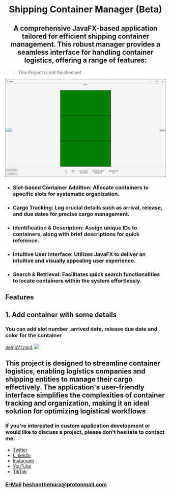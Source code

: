 # <h1 align="center">Shipping Container Manager (Beta)</h1>
## <h2 align="center">A comprehensive JavaFX-based application tailored for efficient shipping container management. This robust manager provides a seamless interface for handling container logistics, offering a range of features:</h2>

> This Project is not finished yet.

<img align="center" src="./screenshots/ss.png">

- ### Slot-based Container Addition: Allocate containers to specific slots for systematic organization.
- ### Cargo Tracking: Log crucial details such as arrival, release, and due dates for precise cargo management.
- ### Identification & Description: Assign unique IDs to containers, along with brief descriptions for quick reference.
- ### Intuitive User Interface: Utilizes JavaFX to deliver an intuitive and visually appealing user experience.
- ### Search & Retrieval: Facilitates quick search functionalities to locate containers within the system effortlessly.
 
## Features 

 ## 1. Add container with some details 
    
### You can add slot number ,arrived date, release due date and color for the container
[demoV1.mp4](screenshots%2FdemoV1.mp4)
<img src="./screenshots/demoV1.mp4">

## This project is designed to streamline container logistics, enabling logistics companies and shipping entities to manage their cargo effectively. The application's user-friendly interface simplifies the complexities of container tracking and organization, making it an ideal solution for optimizing logistical workflows

### If you're interested in custom application development or would like to discuss a project, please don't hesitate to contact me.

<ul>
    <li><a href="https://twitter.com/Heshantk">Twitter</a></li>
    <li><a href="https://www.linkedin.com/in/heshanthenura">LinkedIn</a></li>
    <li><a href="https://www.instagram.com/heshan_thenura/">Instagram</a></li>
    <li><a href="https://youtube.com/@heshanthenura">YouTube</a></li>
    <li><a href="https://www.tiktok.com/@heshanthenura">TikTok</a></li>
</ul>

### [E-Mail](mailto:heshanthenura@protonmail.com) heshanthenura@protonmail.com
